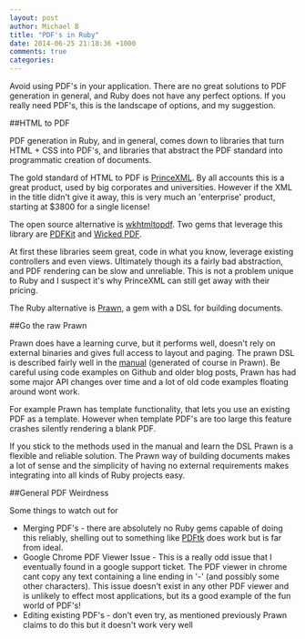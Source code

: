 ```yaml
---
layout: post
author: Michael B
title: "PDF's in Ruby"
date: 2014-06-25 21:18:36 +1000
comments: true
categories: 
---
```


Avoid using PDF's in your application. There are no great solutions to PDF generation in general, and Ruby does not have any perfect options. If you really need PDF's, this is the landscape of options, and my suggestion.

<!-- more -->

##HTML to PDF

PDF generation in Ruby, and in general, comes down to libraries that turn HTML + CSS into PDF's, and libraries that abstract the PDF standard into programmatic creation of documents.

The gold standard of HTML to PDF is [PrinceXML](http://www.princexml.com/). By all accounts this is a great product, used by big corporates and universities. However if the XML in the title didn't give it away, this is very much an 'enterprise' product, starting at $3800 for a single license!

The open source alternative is [wkhtmltopdf](http://wkhtmltopdf.org/). Two gems that leverage this library are [PDFKit](https://github.com/pdfkit/pdfkit) and [Wicked PDF](https://github.com/mileszs/wicked_pdf).

At first these libraries seem great, code in what you know, leverage existing controllers and even views. Ultimately though its a fairly bad abstraction, and PDF rendering can be slow and unreliable. This is not a problem unique to Ruby and I suspect it's why PrinceXML can still get away with their pricing.

The Ruby alternative is [Prawn](http://prawnpdf.org/api-docs/), a gem with a DSL for building documents.

##Go the raw Prawn

Prawn does have a learning curve, but it performs well, doesn't rely on external binaries and gives full access to layout and paging. The prawn DSL is described fairly well in the [manual](http://prawnpdf.org/manual.pdf) (generated of course in Prawn). Be careful using code examples on Github and older blog posts, Prawn has had some major API changes over time and a lot of old code examples floating around wont work. 

For example Prawn has template functionality, that lets you use an existing PDF as a template. However when template PDF's are too large this feature crashes silently rendering a blank PDF.

If you stick to the methods used in the manual and learn the DSL Prawn is a flexible and reliable solution. The Prawn way of building documents makes a lot of sense and the simplicity of having no external requirements makes integrating into all kinds of Ruby projects easy.


##General PDF Weirdness

Some things to watch out for

* Merging PDF's - there are absolutely no Ruby gems capable of doing this reliably, shelling out to something like [PDFtk](http://www.pdflabs.com/tools/pdftk-the-pdf-toolkit/) does work but is far from ideal.
* Google Chrome PDF Viewer Issue - This is a really odd issue that I eventually found in a google support ticket. The PDF viewer in chrome cant copy any text containing a line ending in '-' (and possibly some other characters). This issue doesn't exist in any other PDF viewer and is unlikely to effect most applications, but its a good example of the fun world of PDF's!
* Editing existing PDF's - don't even try, as mentioned previously Prawn claims to do this but it doesn't work very well

















